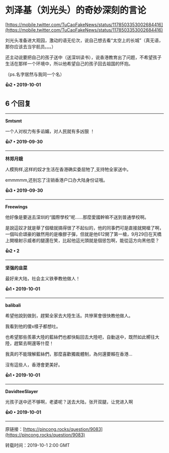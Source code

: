 # 刘泽基（刘光头）的奇妙深刻的言论 

[https://mobile.twitter.com/TuCaoFakeNews/status/1178503353002684416](https://mobile.twitter.com/TuCaoFakeNews/status/1178503353002684416)

刘光头准备进大观园，激动的语无伦次，说自己想去看“太空上的长城”（真无语，那你应该去当宇航员。。。）

还主动说要把自己的孩子送中（送深圳读书），说香港教育出了问题，不希望孩子生活在那样一个环境中，所以他希望自己的孩子回去祖国的怀抱。

（ps.名字居然与我同一个名） 

**👍2 • 2019-10-01**

## 6 个回复

---
**Smtsmt**

一个人对权力有多谄媚，对人民就有多凶狠 ！ 

**👍7 • 2019-09-30**

---
**林郑月娥**

人模狗样,这样的奴才生活在香港确实委屈牠了,支持牠全家送中。

emmmmm,还别忘了注销香港户口办大陆身份证哦。 

**👍3 • 2019-09-30**

---
**Freewings**

他好像是要送去深圳的“國際學校”呢......那麼愛國幹嘛不送到普通學校啊。

是說這奴才就是舉了個槍就搞得很了不起似的，他的同事們可是直接就開槍了啊，一個叫俞頌豪的雖然用的是橡膠子彈，但就是他612開了第一槍，9月29日在天橋上開槍射示威者的腿還在笑，比起他這光頭就是個慫包啊，能從這方向黑他麼？ 

**👍2 • 2**

---
**坚强的韭菜**

最好来大陆，社会主义铁拳教他做人！ 

**👍1 • 2019-10-01**

---
**balibali**

希望他說到做到，趕緊全家去大陸生活。共慘黨會很快教他做人。

我看到他的傻x樣子都想吐。

也希望那些羨慕大陸的藍絲們也都快點回去大陸吧，自動送中，既然如此嚮往大陸，趕緊去啊還等什麼！

我真的不能理解藍絲們，那麼喜歡獨裁體制，為何還要賴在香港...

沒有這些人，香港會更美好。 

**👍1 • 2019-10-01**

---
**DavidteeSlayer**

光孩子送中还不够啊，老婆呢？送去大陆，张开双腿，让党进入啊 

**👍0 • 2019-10-01**

---
原链接：[https://pincong.rocks/question/9083](https://pincong.rocks/question/9083)

转载时间：2019-10-1 2:00 GMT